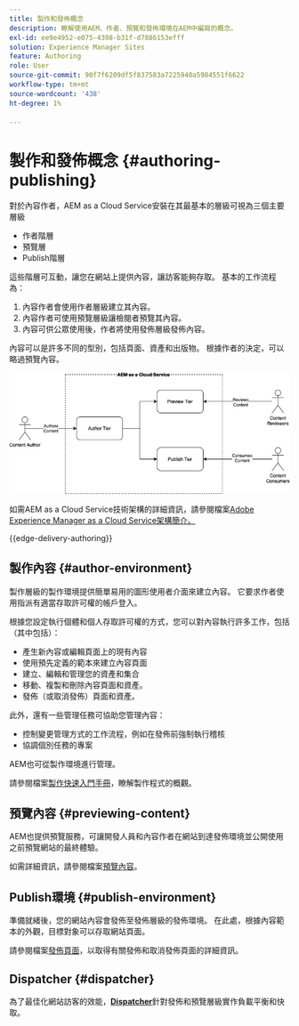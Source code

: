 ```yaml
---
title: 製作和發佈概念
description: 瞭解使用AEM、作者、預覽和發佈環境在AEM中編寫的概念。
exl-id: ee9e4952-e075-4398-b31f-d7886153efff
solution: Experience Manager Sites
feature: Authoring
role: User
source-git-commit: 90f7f6209df5f837583a7225940a5984551f6622
workflow-type: tm+mt
source-wordcount: '438'
ht-degree: 1%

---
```



# 製作和發佈概念 {#authoring-publishing}

對於內容作者，AEM as a Cloud Service安裝在其最基本的層級可視為三個主要層級

* 作者階層
* 預覽層
* Publish階層

這些階層可互動，讓您在網站上提供內容，讓訪客能夠存取。 基本的工作流程為：

1. 內容作者會使用作者層級建立其內容。
1. 內容作者可使用預覽層級讓檢閱者預覽其內容。
1. 內容可供公眾使用後，作者將使用發佈層級發佈內容。

內容可以是許多不同的型別，包括頁面、資產和出版物。 根據作者的決定，可以略過預覽內容。

![作者、發行者和Dispatcher的圖表](assets/author-publish.jpg)

如需AEM as a Cloud Service技術架構的詳細資訊，請參閱檔案[Adobe Experience Manager as a Cloud Service架構簡介。](/help/overview/architecture.md)

{{edge-delivery-authoring}}

## 製作內容 {#author-environment}

製作層級的製作環境提供簡單易用的圖形使用者介面來建立內容。 它要求作者使用指派有適當存取許可權的帳戶登入。

根據您設定執行個體和個人存取許可權的方式，您可以對內容執行許多工作，包括（其中包括）：

* 產生新內容或編輯頁面上的現有內容
* 使用預先定義的範本來建立內容頁面
* 建立、編輯和管理您的資產和集合
* 移動、複製和刪除內容頁面和資產。
* 發佈（或取消發佈）頁面和資產。

此外，還有一些管理任務可協助您管理內容：

* 控制變更管理方式的工作流程，例如在發佈前強制執行稽核
* 協調個別任務的專案

AEM也可從製作環境進行管理。

請參閱檔案[製作快速入門手冊](/help/sites-cloud/authoring/quick-start.md)，瞭解製作程式的概觀。

## 預覽內容 {#previewing-content}

AEM也提供預覽服務，可讓開發人員和內容作者在網站到達發佈環境並公開使用之前預覽網站的最終體驗。

如需詳細資訊，請參閱檔案[預覽內容](/help/sites-cloud/authoring/sites-console/previewing-content.md)。

## Publish環境 {#publish-environment}

準備就緒後，您的網站內容會發佈至發佈層級的發佈環境。 在此處，根據內容範本的外觀，目標對象可以存取網站頁面。

請參閱檔案[發佈頁面](/help/sites-cloud/authoring/sites-console/publishing-pages.md)，以取得有關發佈和取消發佈頁面的詳細資訊。

## Dispatcher {#dispatcher}

為了最佳化網站訪客的效能，**[Dispatcher](/help/implementing/dispatcher/overview.md)**&#x200B;針對發佈和預覽層級實作負載平衡和快取。
